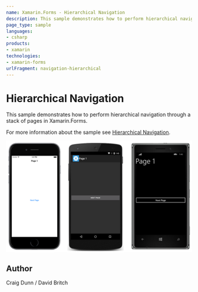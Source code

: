 ```yaml
---
name: Xamarin.Forms - Hierarchical Navigation
description: This sample demonstrates how to perform hierarchical navigation through a stack of pages in Xamarin.Forms.
page_type: sample
languages:
- csharp
products:
- xamarin
technologies:
- xamarin-forms
urlFragment: navigation-hierarchical
---
```

# Hierarchical Navigation

This sample demonstrates how to perform hierarchical navigation through a stack of pages in Xamarin.Forms.

For more information about the sample see [Hierarchical Navigation](http://developer.xamarin.com/guides/cross-platform/xamarin-forms/user-interface/navigation/hierarchical/).

![Hierarchical Navigation application screenshot](Screenshots/01All.png "Hierarchical Navigation application screenshot")

## Author

Craig Dunn / David Britch
